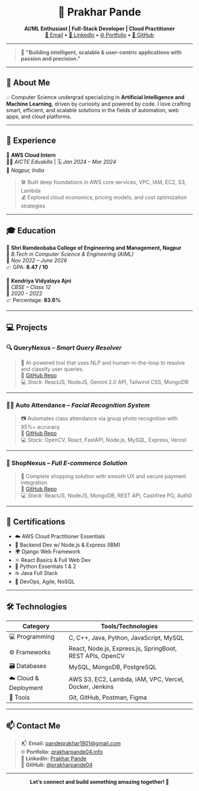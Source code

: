 <h1 align="center">🚀 Prakhar Pande</h1>

<p align="center">
  <strong>AI/ML Enthusiast | Full-Stack Developer | Cloud Practitioner</strong><br/>
  <a href="mailto:pandeprakhar1801@gmail.com">📧 Email</a> • 
  <a href="https://www.linkedin.com/in/prakhar-pande-4115a4254/">🔗 LinkedIn</a> • 
  <a href="https://prakharpande04.info">🌐 Portfolio</a> • 
  <a href="https://github.com/prakharpande04">🐙 GitHub</a>
</p>

---

> 🎯 **"Building intelligent, scalable & user-centric applications with passion and precision."**

---

## 🧠 About Me

💡 Computer Science undergrad specializing in **Artificial Intelligence and Machine Learning**, driven by curiosity and powered by code. I love crafting smart, efficient, and scalable solutions in the fields of automation, web apps, and cloud platforms.

---

## 🧳 Experience

📌 **AWS Cloud Intern**  
🧑‍💼 *AICTE Eduskills* | 🗓️ *Jan 2024 – Mar 2024*  
📍 *Nagpur, India*  
> 🛠 Built deep foundations in AWS core services, VPC, IAM, EC2, S3, Lambda  
> 💰 Explored cloud economics, pricing models, and cost optimization strategies

---

## 🎓 Education

🏫 **Shri Ramdeobaba College of Engineering and Management, Nagpur**  
📖 *B.Tech in Computer Science & Engineering (AIML)*  
📅 *Nov 2022 – June 2026*  
📈 GPA: **8.47 / 10**

🏫 **Kendriya Vidyalaya Ajni**  
📖 *CBSE – Class 12*  
📅 *2020 – 2022*  
📈 Percentage: **83.6%**

---

## 💻 Projects

### 🔍 QueryNexus – *Smart Query Resolver*  
> 🧠 AI-powered tool that uses NLP and human-in-the-loop to resolve and classify user queries.  
> 🔗 [GitHub Repo](https://github.com/QueryNexus)  
> 💻 *Stack:* ReactJS, NodeJS, Gemini 2.0 API, Tailwind CSS, MongoDB

---

### 🧑‍🏫 Auto Attendance – *Facial Recognition System*  
> 📷 Automates class attendance via group photo recognition with 95%+ accuracy  
> 🔗 [GitHub Repo](https://github.com/Mini-Project-5th-sem-gr10)  
> 💻 *Stack:* OpenCV, React, FastAPI, Node.js, MySQL, Express, Vercel

---

### 🛒 ShopNexus – *Full E-commerce Solution*  
> 🚀 Complete shopping solution with smooth UX and secure payment integration  
> 🔗 [GitHub Repo](https://github.com/prakharpande04/shopnexus)  
> 💻 *Stack:* ReactJS, NodeJS, MongoDB, REST API, Cashfree PG, Auth0

---

## 🧾 Certifications

- ☁️ AWS Cloud Practitioner Essentials  
- 🔧 Backend Dev w/ Node.js & Express (IBM)  
- 🌍 Django Web Framework  
- ⚛️ React Basics & Full Web Dev  
- 🐍 Python Essentials 1 & 2  
- ☕ Java Full Stack  
- 🧪 DevOps, Agile, NoSQL

---

## 🛠️ Technologies

| Category             | Tools/Technologies                                                                 |
|----------------------|------------------------------------------------------------------------------------|
| 💻 Programming        | C, C++, Java, Python, JavaScript, MySQL                                           |
| ⚙️ Frameworks         | React, Node.js, Express.js, SpringBoot, REST APIs, OpenCV                         |
| 🗃️ Databases          | MySQL, MongoDB, PostgreSQL                                                        |
| ☁️ Cloud & Deployment | AWS S3, EC2, Lambda, IAM, VPC, Vercel, Docker, Jenkins                            |
| 🧰 Tools              | Git, GitHub, Postman, Figma                                                        |

---

## 📫 Contact Me

> 📬 **Email:** [pandeprakhar1801@gmail.com](mailto:pandeprakhar1801@gmail.com)  
> 🌐 **Portfolio:** [prakharpande04.info](https://prakharpande04.info)  
> 💼 **LinkedIn:** [Prakhar Pande](https://www.linkedin.com/in/prakhar-pande-4115a4254/)  
> 🐙 **GitHub:** [@prakharpande04](https://github.com/prakharpande04)

---

<p align="center">
  <b>Let’s connect and build something amazing together! 🚀</b>
</p>

